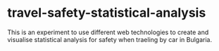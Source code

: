 # travel-safety-statistical-analysis

This is an experiment to use different web technologies to create and visualise statistical analysis for safety when traeling by car in Bulgaria.  
